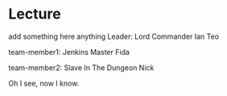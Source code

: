 # Lecture

add something here
anything
Leader: Lord Commander Ian Teo

team-member1: Jenkins Master Fida

team-member2: Slave In The Dungeon Nick

Oh I see, now I know.

